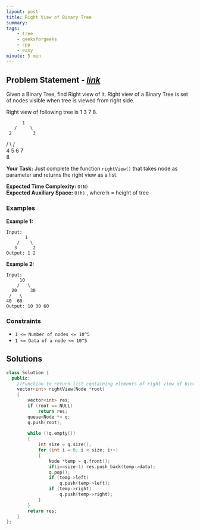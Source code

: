 ```yaml
---
layout: post
title: Right View of Binary Tree         
summary:
tags:
    - tree
    - geeksforgeeks
    - cpp
    - easy
minute: 5 min
---
```


## Problem Statement - [*link*](https://practice.geeksforgeeks.org/problems/right-view-of-binary-tree/0/?track=DSASP-Tree&batchId=154#)  

Given a Binary Tree, find Right view of it. Right view of a Binary Tree is set of nodes visible when tree is viewed from right side.

Right view of following tree is 1 3 7 8.

          1
       /     \
     2        3
   /   \      /    \
  4     5   6    7
    \
     8

**Your Task:** 
Just complete the function `rightView()` that takes node as parameter and returns the right view as a list.  

**Expected Time Complexity:** `O(N)`     
**Expected Auxiliary Space:** `O(h)` , where h = height of tree  

### Examples

**Example 1:**   
```
Input:
       1
    /    \
   3      2
Output: 1 2
```


**Example 2:**   
```
Input:
     10
    /   \
  20     30
 /   \
40  60 
Output: 10 30 60
```


### Constraints

+ `1 <= Number of nodes <= 10^5`
+ `1 <= Data of a node <= 10^5`

## Solutions

```cpp
class Solution {
  public:
    //Function to return list containing elements of right view of binary tree.
    vector<int> rightView(Node *root)
    {
        vector<int> res;
        if (root == NULL)
            return res;
        queue<Node *> q;
        q.push(root);
        
        while (!q.empty())
        {
            int size = q.size();
            for (int i = 0; i < size; i++)
            {
                Node *temp = q.front();
                if(i==size-1) res.push_back(temp->data);
                q.pop();
                if (temp->left)
                    q.push(temp->left);
                if (temp->right)
                    q.push(temp->right);
            }
        }
        return res;
    }
};
```

